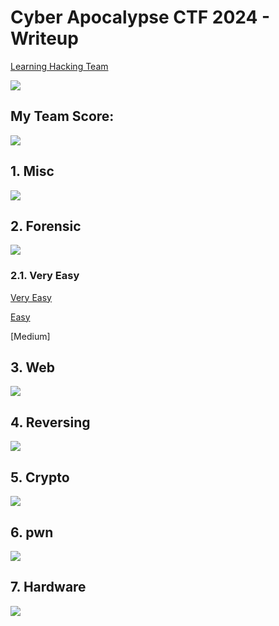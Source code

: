 # Cyber Apocalypse CTF 2024 -  Writeup
 
[Learning Hacking Team](https://ctf.hackthebox.com/team/overview/163443)

![](./Source/Image/TeamProfile.PNG)

## My Team Score:

![](./Source/Image/Result.PNG)

## 1. Misc

![](./Source/Image/1_Misc_.PNG)

## 2. Forensic

![](./Source/Image/2_Forenscis.PNG)

### 2.1. Very Easy
[Very Easy](https://github.com/DoNCCong/Cyber-Apocalypse-CTF-2024/tree/9ab7bd49df174b1e0f9c9368f6efbb6c9c3761b9/2.%20Forensics/1.%20Very%20Easy)

[Easy](https://github.com/DoNCCong/Cyber-Apocalypse-CTF-2024/tree/c5e1b9dd2cbe494166640c96f2d23cb6b3b5d0d2/2.%20Forensics/2.%20Easy)

[Medium]

## 3. Web

![](./Source/Image/3_Web.PNG)

## 4. Reversing

![](./Source/Image/4_Reversing.PNG)

## 5. Crypto

![](./Source/Image/5_Crypto.PNG)

## 6. pwn

![](./Source/Image/6_pwn.PNG)

## 7. Hardware

![](./Source/Image/7_Hardware.PNG)
